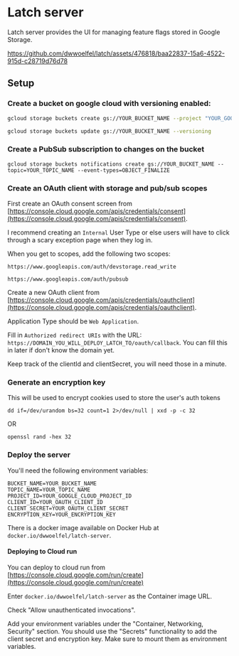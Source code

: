 # Latch server

Latch server provides the UI for managing feature flags stored in Google Storage.


https://github.com/dwwoelfel/latch/assets/476818/baa22837-15a6-4522-915d-c28719d76d78


## Setup

### Create a bucket on google cloud with versioning enabled:

```sh
gcloud storage buckets create gs://YOUR_BUCKET_NAME --project "YOUR_GOOGLE_CLOUD_PROJECT_ID" --public-access-prevention

gcloud storage buckets update gs://YOUR_BUCKET_NAME --versioning
```

### Create a PubSub subscription to changes on the bucket

```
gcloud storage buckets notifications create gs://YOUR_BUCKET_NAME --topic=YOUR_TOPIC_NAME --event-types=OBJECT_FINALIZE
```

### Create an OAuth client with storage and pub/sub scopes

First create an OAuth consent screen from [https://console.cloud.google.com/apis/credentials/consent](https://console.cloud.google.com/apis/credentials/consent).

I recommend creating an `Internal` User Type or else users will have to click through a scary exception page when they log in.

When you get to scopes, add the following two scopes:

```
https://www.googleapis.com/auth/devstorage.read_write
```

```
https://www.googleapis.com/auth/pubsub
```

Create a new OAuth client from [https://console.cloud.google.com/apis/credentials/oauthclient](https://console.cloud.google.com/apis/credentials/oauthclient).

Application Type should be `Web Application`.

Fill in `Authorized redirect URIs` with the URL: `https://DOMAIN_YOU_WILL_DEPLOY_LATCH_TO/oauth/callback`. You can fill this in later if don't know the domain yet.

Keep track of the clientId and clientSecret, you will need those in a minute.

### Generate an encryption key

This will be used to encrypt cookies used to store the user's auth tokens

```
dd if=/dev/urandom bs=32 count=1 2>/dev/null | xxd -p -c 32
```

OR

```
openssl rand -hex 32
```

### Deploy the server

You'll need the following environment variables:

```
BUCKET_NAME=YOUR_BUCKET_NAME
TOPIC_NAME=YOUR_TOPIC_NAME
PROJECT_ID=YOUR_GOOGLE_CLOUD_PROJECT_ID
CLIENT_ID=YOUR_OAUTH_CLIENT_ID
CLIENT_SECRET=YOUR_OAUTH_CLIENT_SECRET
ENCRYPTION_KEY=YOUR_ENCRYPTION_KEY
```

There is a docker image available on Docker Hub at `docker.io/dwwoelfel/latch-server`.

#### Deploying to Cloud run

You can deploy to cloud run from [https://console.cloud.google.com/run/create](https://console.cloud.google.com/run/create)

Enter `docker.io/dwwoelfel/latch-server` as the Container image URL.

Check "Allow unauthenticated invocations".

Add your environment variables under the "Container, Networking, Security" section. You should use the "Secrets" functionality to add the client secret and encryption key. Make sure to mount them as environment variables.
